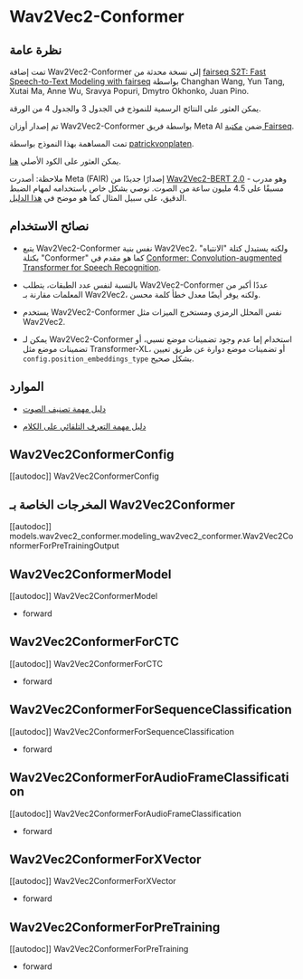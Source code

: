# Wav2Vec2-Conformer

## نظرة عامة

تمت إضافة Wav2Vec2-Conformer إلى نسخة محدثة من [fairseq S2T: Fast Speech-to-Text Modeling with fairseq](https://arxiv.org/abs/2010.05171) بواسطة Changhan Wang, Yun Tang, Xutai Ma, Anne Wu, Sravya Popuri, Dmytro Okhonko, Juan Pino.

يمكن العثور على النتائج الرسمية للنموذج في الجدول 3 والجدول 4 من الورقة.

تم إصدار أوزان Wav2Vec2-Conformer بواسطة فريق Meta AI ضمن [مكتبة Fairseq](https://github.com/pytorch/fairseq/blob/main/examples/wav2vec/README.md#pre-trained-models).

تمت المساهمة بهذا النموذج بواسطة [patrickvonplaten](https://huggingface.co/patrickvonplaten).

يمكن العثور على الكود الأصلي [هنا](https://github.com/pytorch/fairseq/tree/main/examples/wav2vec).

ملاحظة: أصدرت Meta (FAIR) إصدارًا جديدًا من [Wav2Vec2-BERT 2.0](https://huggingface.co/docs/transformers/en/model_doc/wav2vec2-bert) - وهو مدرب مسبقًا على 4.5 مليون ساعة من الصوت. نوصي بشكل خاص باستخدامه لمهام الضبط الدقيق، على سبيل المثال كما هو موضح في [هذا الدليل](https://huggingface.co/blog/fine-tune-w2v2-bert).

## نصائح الاستخدام

- يتبع Wav2Vec2-Conformer نفس بنية Wav2Vec2، ولكنه يستبدل كتلة "الانتباه" بكتلة "Conformer" كما هو مقدم في [Conformer: Convolution-augmented Transformer for Speech Recognition](https://arxiv.org/abs/2005.08100).

- بالنسبة لنفس عدد الطبقات، يتطلب Wav2Vec2-Conformer عددًا أكبر من المعلمات مقارنة بـ Wav2Vec2، ولكنه يوفر أيضًا معدل خطأ كلمة محسن.

- يستخدم Wav2Vec2-Conformer نفس المحلل الرمزي ومستخرج الميزات مثل Wav2Vec2.

- يمكن لـ Wav2Vec2-Conformer استخدام إما عدم وجود تضمينات موضع نسبي، أو تضمينات موضع مثل Transformer-XL، أو تضمينات موضع دوارة عن طريق تعيين `config.position_embeddings_type` بشكل صحيح.

## الموارد

- [دليل مهمة تصنيف الصوت](../tasks/audio_classification)

- [دليل مهمة التعرف التلقائي على الكلام](../tasks/asr)

## Wav2Vec2ConformerConfig

[[autodoc]] Wav2Vec2ConformerConfig

## المخرجات الخاصة بـ Wav2Vec2Conformer

[[autodoc]] models.wav2vec2_conformer.modeling_wav2vec2_conformer.Wav2Vec2ConformerForPreTrainingOutput

## Wav2Vec2ConformerModel

[[autodoc]] Wav2Vec2ConformerModel

- forward

## Wav2Vec2ConformerForCTC

[[autodoc]] Wav2Vec2ConformerForCTC

- forward

## Wav2Vec2ConformerForSequenceClassification

[[autodoc]] Wav2Vec2ConformerForSequenceClassification

- forward

## Wav2Vec2ConformerForAudioFrameClassification

[[autodoc]] Wav2Vec2ConformerForAudioFrameClassification

- forward

## Wav2Vec2ConformerForXVector

[[autodoc]] Wav2Vec2ConformerForXVector

- forward

## Wav2Vec2ConformerForPreTraining

[[autodoc]] Wav2Vec2ConformerForPreTraining

- forward